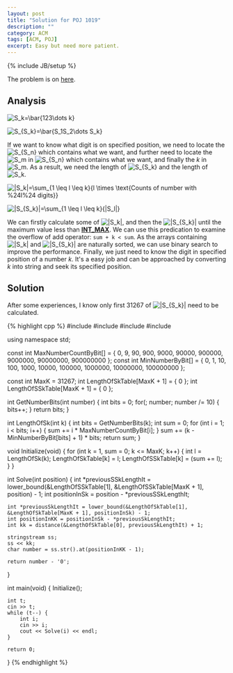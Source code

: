 ```yaml
---
layout: post
title: "Solution for POJ 1019"
description: ""
category: ACM
tags: [ACM, POJ]
excerpt: Easy but need more patient.
---
```

{% include JB/setup %}

The problem is on [here](http://poj.org/problem?id=1019).

## Analysis

![S_k=\bar{123\dots k}](http://chart.apis.google.com/chart?cht=tx&chl=S_k=\bar{123\dots%20k})

![S_{S_k}=\bar{S_1S_2\dots S_k}](http://chart.apis.google.com/chart?cht=tx&chl=S_{S_k}=\bar{S_1S_2\dots%20S_k})

If we want to know what digit is on specified position, we need to locate the ![S_{S_n}](http://chart.apis.google.com/chart?cht=tx&chl=S_{S_n}) which contains what we want, and further need to locate the ![S_m](http://chart.apis.google.com/chart?cht=tx&chl=S_m) in ![S_{S_n}](http://chart.apis.google.com/chart?cht=tx&chl=S_{S_n}) which contains what we want, and finally the *k* in ![S_m](http://chart.apis.google.com/chart?cht=tx&chl=S_m). As a result, we need the length of ![S_{S_k}](http://chart.apis.google.com/chart?cht=tx&chl=S_{S_k}) and the length of ![S_k](http://chart.apis.google.com/chart?cht=tx&chl=S_k).

![|S_k|=\sum_{1 \leq l \leq k}{l \times \text{Counts of number with %24l%24 digits}}](http://chart.apis.google.com/chart?cht=tx&chl=|S_k|=\sum_{1\leq%20l\leq%20k}{l\times\text{Counts%20of%20number%20with%20$l$%20digits}})

![|S_{S_k}|=\sum_{1 \leq l \leq k}{|S_l|}](http://chart.apis.google.com/chart?cht=tx&chl=|S_{S_k}|=\sum_{1%20\leq%20l%20\leq%20k}{|S_l|})

We can firstly calculate some of ![|S_k|](http://chart.apis.google.com/chart?cht=tx&chl=|S_k|), and then the ![|S_{S_k}|](http://chart.apis.google.com/chart?cht=tx&chl=|S_{S_k}|) until the maximum value less than [**INT_MAX**](http://msdn.microsoft.com/en-us/library/296az74e%28v=vs.110%29.aspx). We can use this predication to examine the overflow of add operator: `sum + k < sum`. As the arrays containing ![|S_k|](http://chart.apis.google.com/chart?cht=tx&chl=|S_k|) and ![|S_{S_k}|](http://chart.apis.google.com/chart?cht=tx&chl=|S_{S_k}|) are naturally sorted, we can use binary search to improve the performance. Finally, we just need to know the digit in specified position of a number *k*. It's a easy job and can be approached by converting *k* into string and seek its specified position.

## Solution

After some experiences, I know only first 31267 of ![|S_{S_k}|](http://chart.apis.google.com/chart?cht=tx&chl=|S_{S_k}|) need to be calculated.

{% highlight cpp %}
#include <algorithm>
#include <iostream>
#include <iterator>
#include <sstream>

using namespace std;

const int MaxNumberCountByBit[] = {
    0, 9, 90, 900, 9000, 90000, 900000, 9000000, 90000000, 900000000
};
const int MinNumberByBit[] = {
    0, 1, 10, 100, 1000, 10000, 100000, 1000000, 10000000, 100000000
};

const int MaxK = 31267;
int LengthOfSkTable[MaxK + 1] = { 0 };
int LengthOfSSkTable[MaxK + 1] = { 0 };

int GetNumberBits(int number)
{
    int bits = 0;
    for(; number; number /= 10) {
        bits++;
    }
    return bits;
}

int LengthOfSk(int k)
{
    int bits = GetNumberBits(k);
    int sum = 0;
    for (int i = 1; i < bits; i++) {
        sum += i * MaxNumberCountByBit[i];
    }
    sum += (k - MinNumberByBit[bits] + 1) * bits;
    return sum;
}

void Initialize(void)
{
    for (int k = 1, sum = 0; k <= MaxK; k++) {
        int l = LengthOfSk(k);
        LengthOfSkTable[k] = l;
        LengthOfSSkTable[k] = (sum += l);
    }
}

int Solve(int position)
{
    int *previousSSkLengthIt = lower_bound(&LengthOfSSkTable[1], &LengthOfSSkTable[MaxK + 1], position) - 1;
    int positionInSk = position - *previousSSkLengthIt;

    int *previousSkLengthIt = lower_bound(&LengthOfSkTable[1], &LengthOfSkTable[MaxK + 1], positionInSk) - 1;
    int positionInKK = positionInSk - *previousSkLengthIt;
    int kk = distance(&LengthOfSkTable[0], previousSkLengthIt) + 1;

    stringstream ss;
    ss << kk;
    char number = ss.str().at(positionInKK - 1);

    return number - '0';
}

int main(void)
{
    Initialize();

    int t;
    cin >> t;
    while (t--) {
        int i;
        cin >> i;
        cout << Solve(i) << endl;
    }

    return 0;
}
{% endhighlight %}
